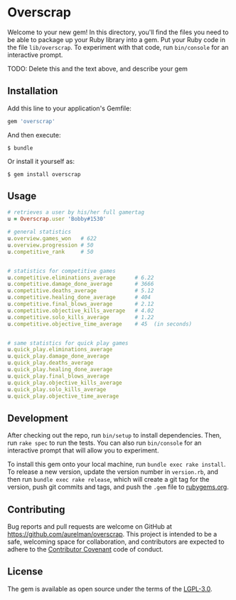 # Overscrap

Welcome to your new gem! In this directory, you'll find the files you need to be able to package up your Ruby library into a gem. Put your Ruby code in the file `lib/overscrap`. To experiment with that code, run `bin/console` for an interactive prompt.

TODO: Delete this and the text above, and describe your gem

## Installation

Add this line to your application's Gemfile:

```ruby
gem 'overscrap'
```

And then execute:

    $ bundle

Or install it yourself as:

    $ gem install overscrap

## Usage

```ruby
# retrieves a user by his/her full gamertag
u = Overscrap.user 'Bobby#1530'

# general statistics
u.overview.games_won   # 622
u.overview.progression # 50
u.competitive_rank     # 50


# statistics for competitive games
u.competitive.eliminations_average      # 6.22
u.competitive.damage_done_average       # 3666
u.competitive.deaths_average            # 5.12
u.competitive.healing_done_average      # 404
u.competitive.final_blows_average       # 2.12
u.competitive.objective_kills_average   # 4.02
u.competitive.solo_kills_average        # 1.22
u.competitive.objective_time_average    # 45  (in seconds)


# same statistics for quick play games
u.quick_play.eliminations_average
u.quick_play.damage_done_average
u.quick_play.deaths_average
u.quick_play.healing_done_average
u.quick_play.final_blows_average
u.quick_play.objective_kills_average
u.quick_play.solo_kills_average
u.quick_play.objective_time_average
```

## Development

After checking out the repo, run `bin/setup` to install dependencies. Then, run `rake spec` to run the tests. You can also run `bin/console` for an interactive prompt that will allow you to experiment.

To install this gem onto your local machine, run `bundle exec rake install`. To release a new version, update the version number in `version.rb`, and then run `bundle exec rake release`, which will create a git tag for the version, push git commits and tags, and push the `.gem` file to [rubygems.org](https://rubygems.org).

## Contributing

Bug reports and pull requests are welcome on GitHub at https://github.com/aurelman/overscrap. This project is intended to be a safe, welcoming space for collaboration, and contributors are expected to adhere to the [Contributor Covenant](http://contributor-covenant.org) code of conduct.


## License

The gem is available as open source under the terms of the [LGPL-3.0](http://opensource.org/licenses/LGPL-3.0).

